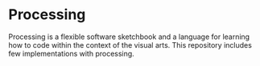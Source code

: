 # Processing

Processing is a flexible software sketchbook and a language for learning how to code within the context of the visual arts.
This repository includes few implementations with processing.


